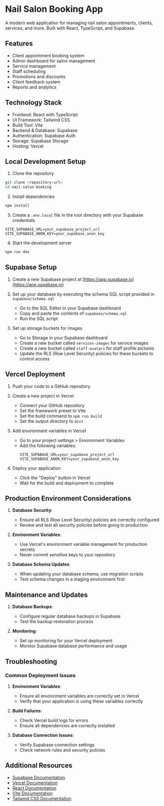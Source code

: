 # Nail Salon Booking App

A modern web application for managing nail salon appointments, clients, services, and more. Built with React, TypeScript, and Supabase.

## Features

- Client appointment booking system
- Admin dashboard for salon management
- Service management
- Staff scheduling
- Promotions and discounts
- Client feedback system
- Reports and analytics

## Technology Stack

- Frontend: React with TypeScript
- UI Framework: Tailwind CSS
- Build Tool: Vite
- Backend & Database: Supabase
- Authentication: Supabase Auth
- Storage: Supabase Storage
- Hosting: Vercel

## Local Development Setup

1. Clone the repository

```bash
git clone <repository-url>
cd nail-salon-booking
```

2. Install dependencies

```bash
npm install
```

3. Create a `.env.local` file in the root directory with your Supabase credentials

```
VITE_SUPABASE_URL=your_supabase_project_url
VITE_SUPABASE_ANON_KEY=your_supabase_anon_key
```

4. Start the development server

```bash
npm run dev
```

## Supabase Setup

1. Create a new Supabase project at [https://app.supabase.io](https://app.supabase.io)

2. Set up your database by executing the schema SQL script provided in `supabase/schema.sql`
   - Go to the SQL Editor in your Supabase dashboard
   - Copy and paste the contents of `supabase/schema.sql`
   - Run the SQL script

3. Set up storage buckets for images
   - Go to Storage in your Supabase dashboard
   - Create a new bucket called `services-images` for service images
   - Create a new bucket called `staff-avatars` for staff profile pictures
   - Update the RLS (Row Level Security) policies for these buckets to control access

## Vercel Deployment

1. Push your code to a GitHub repository

2. Create a new project in Vercel
   - Connect your GitHub repository
   - Set the framework preset to Vite
   - Set the build command to `npm run build`
   - Set the output directory to `dist`

3. Add environment variables in Vercel
   - Go to your project settings > Environment Variables
   - Add the following variables:
     ```
     VITE_SUPABASE_URL=your_supabase_project_url
     VITE_SUPABASE_ANON_KEY=your_supabase_anon_key
     ```

4. Deploy your application
   - Click the "Deploy" button in Vercel
   - Wait for the build and deployment to complete

## Production Environment Considerations

1. **Database Security**:
   - Ensure all RLS (Row Level Security) policies are correctly configured
   - Review and test all security policies before going to production

2. **Environment Variables**:
   - Use Vercel's environment variable management for production secrets
   - Never commit sensitive keys to your repository

3. **Database Schema Updates**:
   - When updating your database schema, use migration scripts
   - Test schema changes in a staging environment first

## Maintenance and Updates

1. **Database Backups**:
   - Configure regular database backups in Supabase
   - Test the backup restoration process

2. **Monitoring**:
   - Set up monitoring for your Vercel deployment
   - Monitor Supabase database performance and usage

## Troubleshooting

### Common Deployment Issues

1. **Environment Variables**:
   - Ensure all environment variables are correctly set in Vercel
   - Verify that your application is using these variables correctly

2. **Build Failures**:
   - Check Vercel build logs for errors
   - Ensure all dependencies are correctly installed

3. **Database Connection Issues**:
   - Verify Supabase connection settings
   - Check network rules and security policies

## Additional Resources

- [Supabase Documentation](https://supabase.io/docs)
- [Vercel Documentation](https://vercel.com/docs)
- [React Documentation](https://reactjs.org/docs/getting-started.html)
- [Vite Documentation](https://vitejs.dev/guide/)
- [Tailwind CSS Documentation](https://tailwindcss.com/docs)
